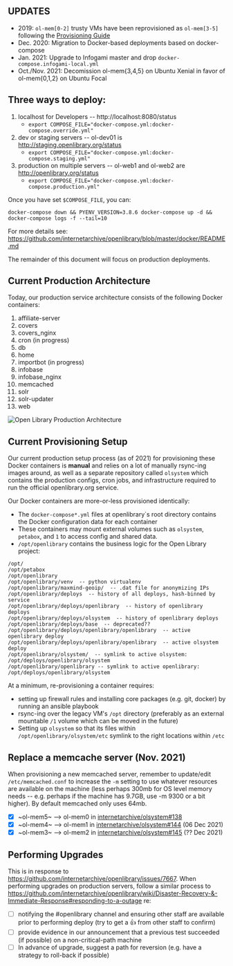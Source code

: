 ## UPDATES
- 2019: `ol-mem[0-2]` trusty VMs have been reprovisioned as `ol-mem[3-5]` following the [Provisioning Guide](https://github.com/internetarchive/openlibrary/wiki/Provisioning-Guide)
- Dec. 2020: Migration to Docker-based deployments based on docker-compose
- Jan. 2021: Upgrade to Infogami master and drop `docker-compose.infogami-local.yml`
- Oct./Nov. 2021: Decomission ol-mem{3,4,5} on Ubuntu Xenial in favor of ol-mem{0,1,2} on Ubuntu Focal

## Three ways to deploy:
1. localhost for Developers -- http://localhost:8080/status
    * `export COMPOSE_FILE="docker-compose.yml:docker-compose.override.yml"`
2. dev or staging servers -- ol-dev01 is http://staging.openlibrary.org/status
    * `export COMPOSE_FILE="docker-compose.yml:docker-compose.staging.yml"`
3. production on multiple servers -- ol-web1 and ol-web2 are http://openlibrary.org/status
    * `export COMPOSE_FILE="docker-compose.yml:docker-compose.production.yml"`

Once you have set `$COMPOSE_FILE`, you can:
```
docker-compose down && PYENV_VERSION=3.8.6 docker-compose up -d && docker-compose logs -f --tail=10
```

For more details see: https://github.com/internetarchive/openlibrary/blob/master/docker/README.md

The remainder of this document will focus on production deployments.
 
## Current Production Architecture
Today, our production service architecture consists of the following Docker containers:
1. affiliate-server
2. covers
3. covers_nginx
4. cron (in progress)
5. db
6. home
7. importbot (in progress)
8. infobase
9. infobase_nginx
10. memcached
11. solr
12. solr-updater
13. web

![Open Library Production Architecture](https://archive.org/download/openlibrary-documentation/openlibrary-production-architecture.png)

## Current Provisioning Setup
Our current production setup process (as of 2021) for provisioning these Docker containers is **manual** and relies on a lot of manually rsync-ing images around, as well as a separate repository called `olsystem` which contains the production configs, cron jobs, and infrastructure required to run the official openlibrary.org service.

Our Docker containers are more-or-less provisioned identically:
- The `docker-compose*.yml` files at openlibrary`s root directory contains the Docker configuration data for each container
- These containers may mount external volumes such as `olsystem`, `petabox`, and `1` to access config and shared data.
- `/opt/openlibrary` contains the business logic for the Open Library project:
```
/opt/
/opt/petabox
/opt/openlibrary
/opt/openlibrary/venv  -- python virtualenv
/opt/openlibrary/maxmind-geoip/  -- .dat file for anonymizing IPs
/opt/openlibrary/deploys  -- history of all deploys, hash-binned by service
/opt/openlibrary/deploys/openlibrary  -- history of openlibrary deploys
/opt/openlibrary/deploys/olsystem  -- history of openlibrary deploys
/opt/openlibrary/deploys/base  -- deprecated??
/opt/openlibrary/deploys/openlibrary/openlibrary  -- active openlibrary deploy
/opt/openlibrary/deploys/openlibrary/openlibrary  -- active olsystem deploy
/opt/openlibrary/olsystem/  -- symlink to active olsystem: /opt/deploys/openlibrary/olsystem
/opt/openlibrary/openlibrary -- symlink to active openlibrary: /opt/deploys/openlibrary/olsystem
```

At a minimum, re-provisioning a container requires:
- setting up firewall rules and installing core packages (e.g. git, docker) by running an ansible playbook
- rsync-ing over the legacy VM's `/opt` directory (preferably as an external mountable `/1` volume which can be moved in the future)
- Setting up `olsystem` so that its files within `/opt/openlibrary/olsystem/etc` symlink to the right locations within `/etc`

## Replace a memcache server (Nov. 2021)

When provisioning a new memcached server, remember to update/edit `/etc/memcached.conf` to increase the `-m` setting to use whatever resources are available on the machine (less perhaps 300mb for OS level memory needs -- e.g. perhaps if the machine has 9.7GB, use -m 9300 or a bit higher). By default memcached only uses 64mb.

* [x] ~ol-mem5~ --> ol-mem0 in [internetarchive/olsystem#138](https://github.com/internetarchive/olsystem/pull/138)
* [x] ~ol-mem4~ --> ol-mem1 in [internetarchive/olsystem#144](https://github.com/internetarchive/olsystem/pull/144) (06 Dec 2021)
* [x] ~ol-mem3~ --> ol-mem2 in [internetarchive/olsystem#145](https://github.com/internetarchive/olsystem/pull/145) (?? Dec 2021)

## Performing Upgrades

This is in response to https://github.com/internetarchive/openlibrary/issues/7667. When performing upgrades on production servers, follow a similar process to https://github.com/internetarchive/openlibrary/wiki/Disaster-Recovery-&-Immediate-Response#responding-to-a-outage re: 
- [ ] notifying the #openlibrary channel and ensuring other staff are available prior to performing deploy (try to get a 👍 from other staff to confirm)
- [ ] provide evidence in our announcement that a previous test succeeded (if possible) on a non-critical-path machine
- [ ] In advance of upgrade, suggest a path for reversion (e.g. have a strategy to roll-back if possible)
